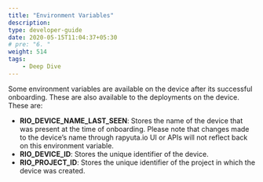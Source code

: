 ```yaml
---
title: "Environment Variables"
description:
type: developer-guide
date: 2020-05-15T11:04:37+05:30
# pre: "6. "
weight: 514
tags:
    - Deep Dive
---
```

Some environment variables are available on the device after its successful onboarding.
These are also available to the deployments on the device. These are:

*  **RIO_DEVICE_NAME_LAST_SEEN**: Stores the name of the device that was present at the time of onboarding. Please note that changes made to the device’s name through rapyuta.io UI or APIs will not reflect back on this environment variable.
*  **RIO_DEVICE_ID**: Stores the unique identifier of the device.
*  **RIO_PROJECT_ID**: Stores the unique identifier of the project in which the device was created.

